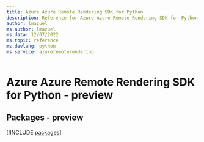 ```yaml
---
title: Azure Azure Remote Rendering SDK for Python
description: Reference for Azure Azure Remote Rendering SDK for Python
author: lmazuel
ms.author: lmazuel
ms.data: 12/07/2022
ms.topic: reference
ms.devlang: python
ms.service: azureremoterendering
---
```

# Azure Azure Remote Rendering SDK for Python - preview
## Packages - preview
[!INCLUDE [packages](azure-remote-rendering-index.md)]